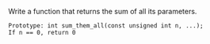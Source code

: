 Write a function that returns the sum of all its parameters.

    Prototype: int sum_them_all(const unsigned int n, ...);
    If n == 0, return 0

